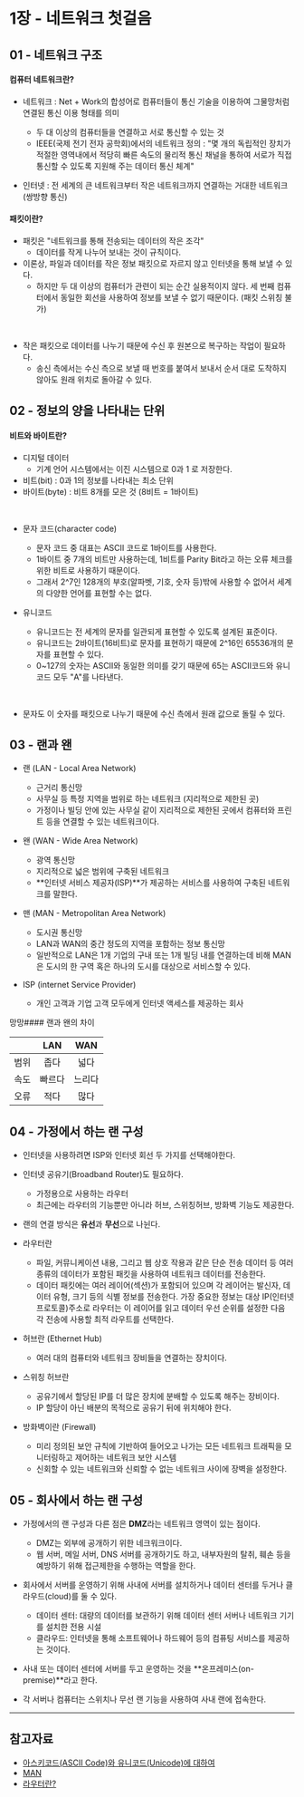 # 1장 - 네트워크 첫걸음

## 01 - 네트워크 구조

#### 컴퓨터 네트워크란?

- 네트워크 : Net + Work의 합성어로 컴퓨터들이 통신 기술을 이용하여 그물망처럼 연결된 통신 이용 형태를 의미

  - 두 대 이상의 컴퓨터들을 연결하고 서로 통신할 수 있는 것
  - IEEE(국제 전기 전자 공학회)에서의 네트워크 정의 : "몇 개의 독립적인 장치가 적절한 영역내에서 적당히 빠른 속도의 물리적 통신 채널을 통하여 서로가 직접 통신할 수 있도록 지원해 주는 데이터 통신 체계"

- 인터넷 : 전 세계의 큰 네트워크부터 작은 네트워크까지 연결하는 거대한 네트워크 (쌍방향 통신)

#### 패킷이란?

- 패킷은 "네트워크를 통해 전송되는 데이터의 작은 조각"
  - 데이터를 작게 나누어 보내는 것이 규칙이다.
- 이론상, 파일과 데이터를 작은 정보 패킷으로 자르지 않고 인터넷을 통해 보낼 수 있다.
  - 하지만 두 대 이상의 컴퓨터가 관련이 되는 순간 실용적이지 않다. 세 번째 컴퓨터에서 동일한 회선을 사용하여 정보를 보낼 수 없기 때문이다. (패킷 스위칭 불가)

<br />

- 작은 패킷으로 데이터를 나누기 때문에 수신 후 원본으로 복구하는 작업이 필요하다.
  - 송신 측에서는 수신 측으로 보낼 때 번호를 붙여서 보내서 순서 대로 도착하지 않아도 원래 위치로 돌아갈 수 있다.

## 02 - 정보의 양을 나타내는 단위

#### 비트와 바이트란?

- 디지털 데이터
  - 기계 언어 시스템에서는 이진 시스템으로 0과 1 로 저장한다.
- 비트(bit) : 0과 1의 정보를 나타내는 최소 단위
- 바이트(byte) : 비트 8개를 모은 것 (8비트 = 1바이트)

<br />

- 문자 코드(character code)

  - 문자 코드 중 대표는 ASCII 코드로 1바이트를 사용한다.
  - 1바이트 중 7개의 비트만 사용하는데, 1비트를 Parity Bit라고 하는 오류 체크를 위한 비트로 사용하기 때문이다.
  - 그래서 2^7인 128개의 부호(알파벳, 기호, 숫자 등)밖에 사용할 수 없어서 세계의 다양한 언어를 표현할 수는 없다.

- 유니코드
  - 유니코드는 전 세계의 문자를 일관되게 표현할 수 있도록 설계된 표준이다.
  - 유니코드는 2바이트(16비트)로 문자를 표현하기 때문에 2^16인 65536개의 문자를 표현할 수 있다.
  - 0~127의 숫자는 ASCII와 동일한 의미를 갖기 때문에 65는 ASCII코드와 유니코드 모두 "A"를 나타낸다.

<br />

- 문자도 이 숫자를 패킷으로 나누기 때문에 수신 측에서 원래 값으로 돌릴 수 있다.

## 03 - 랜과 왠

- 랜 (LAN - Local Area Network)

  - 근거리 통신망
  - 사무실 등 특정 지역을 범위로 하는 네트워크 (지리적으로 제한된 곳)
  - 가정이나 빌딩 안에 있는 사무실 같이 지리적으로 제한된 곳에서 컴퓨터와 프린트 등을 연결할 수 있는 네트워크이다.

- 왠 (WAN - Wide Area Network)

  - 광역 통신망
  - 지리적으로 넓은 범위에 구축된 네트워크
  - **인터넷 서비스 제공자(ISP)**가 제공하는 서비스를 사용하여 구축된 네트워크를 말한다.

- 맨 (MAN - Metropolitan Area Network)

  - 도시권 통신망
  - LAN과 WAN의 중간 정도의 지역을 포함하는 정보 통신망
  - 일반적으로 LAN은 1개 기업의 구내 또는 1개 빌딩 내를 연결하는데 비해 MAN은 도시의 한 구역 혹은 하나의 도시를 대상으로 서비스할 수 있다.

- ISP (internet Service Provider)
  - 개인 고객과 기업 고객 모두에게 인터넷 액세스를 제공하는 회사

망망#### 랜과 왠의 차이

|      |  LAN   |  WAN   |
| :--: | :----: | :----: |
| 범위 |  좁다  |  넓다  |
| 속도 | 빠르다 | 느리다 |
| 오류 |  적다  |  많다  |

## 04 - 가정에서 하는 랜 구성

- 인터넷을 사용하려면 ISP와 인터넷 회선 두 가지를 선택해야한다.
- 인터넷 공유기(Broadband Router)도 필요하다.
  - 가정용으로 사용하는 라우터
  - 최근에는 라우터의 기능뿐만 아니라 허브, 스위칭허브, 방화벽 기능도 제공한다.
- 랜의 연결 방식은 **유선**과 **무선**으로 나뉜다.

- 라우터란

  - 파일, 커뮤니케이션 내용, 그리고 웹 상호 작용과 같은 단순 전송 데이터 등 여러 종류의 데이터가 포함된 패킷을 사용하여 네트워크 데이터를 전송한다.
  - 데이터 패킷에는 여러 레이어(섹션)가 포함되어 있으며 각 레이어는 발신자, 데이터 유형, 크기 등의 식별 정보를 전송한다. 가장 중요한 정보는 대상 IP(인터넷 프로토콜)주소로 라우터는 이 레이어를 읽고 데이터 우선 순위를 설정한 다음 각 전송에 사용할 최적 라우트를 선택한다.

- 허브란 (Ethernet Hub)

  - 여러 대의 컴퓨터와 네트워크 장비들을 연결하는 장치이다.

- 스위칭 허브란

  - 공유기에서 할당된 IP를 더 많은 장치에 분배할 수 있도록 해주는 장비이다.
  - IP 할당이 아닌 배분의 목적으로 공유기 뒤에 위치해야 한다.

- 방화벽이란 (Firewall)
  - 미리 정의된 보안 규칙에 기반하여 들어오고 나가는 모든 네트워크 트래픽을 모니터링하고 제어하는 네트워크 보안 시스템
  - 신회할 수 있는 네트워크와 신뢰할 수 없는 네트워크 사이에 장벽을 설정한다.

## 05 - 회사에서 하는 랜 구성

- 가정에서의 랜 구성과 다른 점은 **DMZ**라는 네트워크 영역이 있는 점이다.

  - DMZ는 외부에 공개하기 위한 네크워크이다.
  - 웹 서버, 메일 서버, DNS 서버를 공개하기도 하고, 내부자원의 탈취, 훼손 등을 예방하기 위해 접근제한을 수행하는 역할을 한다.

- 회사에서 서버를 운영하기 위해 사내에 서버를 설치하거나 데이터 센터를 두거나 클라우드(cloud)를 둘 수 있다.

  - 데이터 센터: 대량의 데이터를 보관하기 위해 데이터 센터 서버나 네트워크 기기를 설치한 전용 시설
  - 클라우드: 인터넷을 통해 소프트웨어나 하드웨어 등의 컴퓨팅 서비스를 제공하는 것이다.

- 사내 또는 데이터 센터에 서버를 두고 운영하는 것을 **온프레미스(on-premise)**라고 한다.

- 각 서버나 컴퓨터는 스위치나 무선 랜 기능을 사용하여 사내 랜에 접속한다.

---

## 참고자료

- [아스키코드(ASCII Code)와 유니코드(Unicode)에 대하여](https://code-lab1.tistory.com/233)
- [MAN](http://terms.tta.or.kr/dictionary/dictionaryView.do?subject=%EB%8F%84%EC%8B%9C%EA%B6%8C+%ED%86%B5%EC%8B%A0%EB%A7%9D)
- [라우터란?](https://www.cisco.com/c/ko_kr/solutions/small-business/resource-center/networking/what-is-a-router.html)
